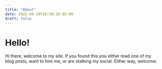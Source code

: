 ```yaml
---
title: "About"
date: 2022-04-10T16:58:20-05:00
draft: false
---
```


# Hello!
Hi there, welcome to my site. If you found this you either read one of my blog posts, want to hire me, or are stalking my social. Either way, welcome.


